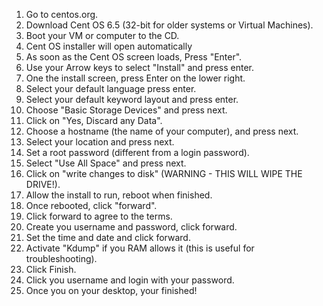 1.	Go to centos.org.
2. Download Cent OS 6.5 (32-bit for older systems or Virtual Machines).
3. Boot your VM or computer to the CD.
4. Cent OS installer will open automatically
5. As soon as the Cent OS screen loads, Press "Enter".
6. Use your Arrow keys to select "Install" and press enter.
7. One the install screen, press Enter on the lower right.
8. Select your default language press enter.
9. Select your default keyword layout and press enter.
10. Choose "Basic Storage Devices" and press next.
11. Click on "Yes, Discard any Data".
12. Choose a hostname (the name of your computer), and press next.
13. Select your location and press next.
14. Set a root password (different from a login password).
15. Select "Use All Space" and press next.
16. Click on "write changes to disk" (WARNING - THIS WILL WIPE THE DRIVE!).
17. Allow the install to run, reboot when finished.
18. Once rebooted, click "forward".
19. Click forward to agree to the terms.
20. Create you username and password, click forward.
21. Set the time and date and click forward.
22. Activate "Kdump" if you RAM allows it (this is useful for troubleshooting).
23. Click Finish.
23. Click you username and login with your password.
23. Once you on your desktop, your finished!
